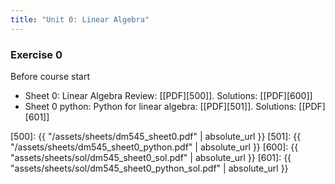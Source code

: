 ```yaml
---
title: "Unit 0: Linear Algebra"
---
```


### Exercise 0 

Before course start

<!-- **Exercises**{: .label .label-purple }  -->

- Sheet 0: Linear Algebra Review: [[PDF][500]]. Solutions: [[PDF][600]]
- Sheet 0 python: Python for linear algebra: [[PDF][501]]. Solutions: [[PDF][601]]


[500]: {{ "/assets/sheets/dm545_sheet0.pdf" | absolute_url }}
[501]: {{ "/assets/sheets/dm545_sheet0_python.pdf" | absolute_url }}
[600]: {{ "assets/sheets/sol/dm545_sheet0_sol.pdf" | absolute_url }}
[601]: {{ "assets/sheets/sol/dm545_sheet0_python_sol.pdf" | absolute_url }}  

